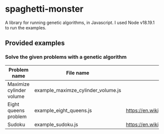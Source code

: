 # spaghetti-monster
A library for running genetic algorithms, in Javascript. I used Node v18.19.1
to run the examples.

## Provided examples
### Solve the given problems with a genetic algorithm

| Problem name | File name | Link | 
|--------------|-----------|------|
| Maximize cylinder volume | example_maximze_cylinder_volume.js | |
| Eight queens problem | example_eight_queens.js | https://en.wikipedia.org/wiki/Eight_queens_puzzle | 
| Sudoku | example_sudoku.js | https://en.wikipedia.org/wiki/Sudoku |
